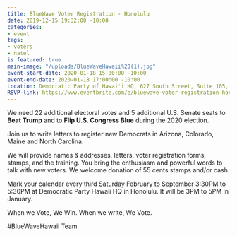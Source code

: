 ```yaml
---
title: BlueWave Voter Registration - Honolulu
date: 2019-12-15 19:32:00 -10:00
categories:
- event
tags:
- voters
- natel
is featured: true
main-image: "/uploads/BlueWaveHawaii%20(1).jpg"
event-start-date: 2020-01-18 15:00:00 -10:00
event-end-date: 2020-01-18 17:00:00 -10:00
Location: Democratic Party of Hawai'i HQ, 627 South Street, Suite 105, Honolulu
RSVP-link: https://www.eventbrite.com/e/bluewave-voter-registration-honolulu-tickets-86297980583
---
```


We need 22 additional electoral votes and 5 additional U.S. Senate seats to **Beat Trump** and to **Flip U.S. Congress Blue** during the 2020 election.

Join us to write letters to register new Democrats in Arizona, Colorado, Maine and North Carolina.  

We will provide names & addresses, letters, voter registration forms, stamps, and the training.  You bring the enthusiasm and powerful words to talk with new voters.  We welcome donation of 55 cents stamps and/or cash.

Mark your calendar every third Saturday February to September 3:30PM to 5:30PM at Democratic Party Hawaii HQ in Honolulu.  It will be 3PM to 5PM in January.

When we Vote, We Win. 
When we write, We Vote.

#BlueWaveHawaii Team